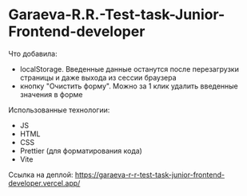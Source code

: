 # Garaeva-R.R.-Test-task-Junior-Frontend-developer

Что добавила:

- localStorage. Введенные данные останутся после перезагрузки страницы и даже выхода из сессии браузера
- кнопку "Очистить форму". Можно за 1 клик удалить введенные значения в форме

Использованные технологии:

- JS
- HTML
- CSS
- Prettier (для форматирования кода)
- Vite

Ссылка на деплой:
https://garaeva-r-r-test-task-junior-frontend-developer.vercel.app/

